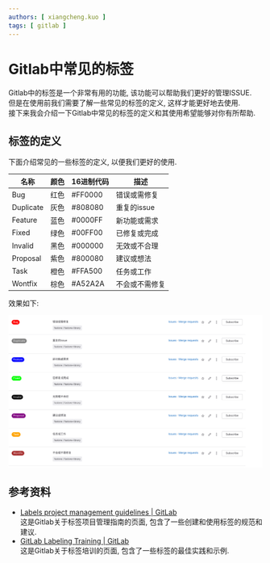 ```yaml
---
authors: [ xiangcheng.kuo ]
tags: [ gitlab ]
---
```


# Gitlab中常见的标签

Gitlab中的标签是一个非常有用的功能, 该功能可以帮助我们更好的管理ISSUE.<br/>
但是在使用前我们需要了解一些常见的标签的定义, 这样才能更好地去使用.<br/>
接下来我会介绍一下Gitlab中常见的标签的定义和其使用希望能够对你有所帮助.<br/>

<!--truncate-->

## 标签的定义

下面介绍常见的一些标签的定义, 以便我们更好的使用.

| 名称        | 颜色 | 16进制代码  | 描述       |
|-----------|----|---------|----------|
| Bug       | 红色 | #FF0000 | 错误或需修复   |
| Duplicate | 灰色 | #808080 | 重复的issue |
| Feature   | 蓝色 | #0000FF | 新功能或需求   |
| Fixed     | 绿色 | #00FF00 | 已修复或完成   |
| Invalid   | 黑色 | #000000 | 无效或不合理   |
| Proposal  | 紫色 | #800080 | 建议或想法    |
| Task      | 橙色 | #FFA500 | 任务或工作    |
| Wontfix   | 棕色 | #A52A2A | 不会或不需修复  |

效果如下:

![gitlab-labels](./gitlab-labels.png)

## 参考资料

- [Labels project management guidelines | GitLab](https://about.gitlab.com/handbook/marketing/project-management-guidelines/labels/)
  <br/>这是Gitlab关于标签项目管理指南的页面, 包含了一些创建和使用标签的规范和建议.
- [GitLab Labeling Training | GitLab](https://about.gitlab.com/handbook/support/support-ops/training/gitlab-labeling.html)
  <br/>这是Gitlab关于标签培训的页面, 包含了一些标签的最佳实践和示例.